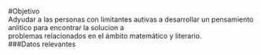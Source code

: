 #Objetivo   
Adyudar a las personas con limitantes autivas a desarrollar un pensamiento anlitico para encontrar la solucion a   
problemas relacionados en el ámbito matemático y literario.  
###Datos relevantes



